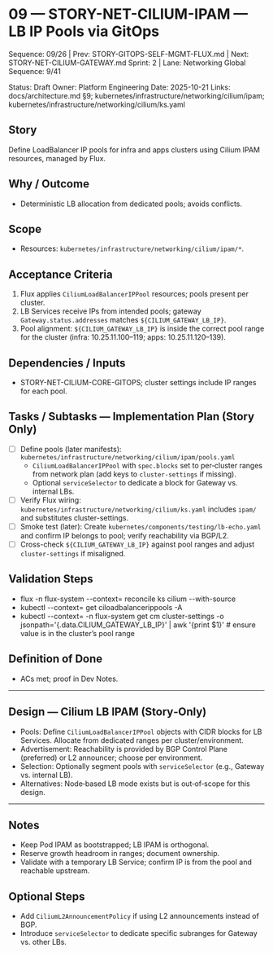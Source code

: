 # 09 — STORY-NET-CILIUM-IPAM — LB IP Pools via GitOps

Sequence: 09/26 | Prev: STORY-GITOPS-SELF-MGMT-FLUX.md | Next: STORY-NET-CILIUM-GATEWAY.md
Sprint: 2 | Lane: Networking
Global Sequence: 9/41

Status: Draft
Owner: Platform Engineering
Date: 2025-10-21
Links: docs/architecture.md §9; kubernetes/infrastructure/networking/cilium/ipam; kubernetes/infrastructure/networking/cilium/ks.yaml

## Story
Define LoadBalancer IP pools for infra and apps clusters using Cilium IPAM resources, managed by Flux.

## Why / Outcome
- Deterministic LB allocation from dedicated pools; avoids conflicts.

## Scope
- Resources: `kubernetes/infrastructure/networking/cilium/ipam/*`.

## Acceptance Criteria
1) Flux applies `CiliumLoadBalancerIPPool` resources; pools present per cluster.
2) LB Services receive IPs from intended pools; gateway `Gateway.status.addresses` matches `${CILIUM_GATEWAY_LB_IP}`.
3) Pool alignment: `${CILIUM_GATEWAY_LB_IP}` is inside the correct pool range for the cluster (infra: 10.25.11.100–119; apps: 10.25.11.120–139).

## Dependencies / Inputs
- STORY-NET-CILIUM-CORE-GITOPS; cluster settings include IP ranges for each pool.

## Tasks / Subtasks — Implementation Plan (Story Only)
- [ ] Define pools (later manifests): `kubernetes/infrastructure/networking/cilium/ipam/pools.yaml`
  - `CiliumLoadBalancerIPPool` with `spec.blocks` set to per‑cluster ranges from network plan (add keys to `cluster-settings` if missing).
  - Optional `serviceSelector` to dedicate a block for Gateway vs. internal LBs.
- [ ] Verify Flux wiring: `kubernetes/infrastructure/networking/cilium/ks.yaml` includes `ipam/` and substitutes cluster-settings.
- [ ] Smoke test (later): Create `kubernetes/components/testing/lb-echo.yaml` and confirm IP belongs to pool; verify reachability via BGP/L2.
- [ ] Cross-check `${CILIUM_GATEWAY_LB_IP}` against pool ranges and adjust `cluster-settings` if misaligned.

## Validation Steps
- flux -n flux-system --context=<ctx> reconcile ks cilium --with-source
- kubectl --context=<ctx> get ciloadbalancerippools -A
- kubectl --context=<ctx> -n flux-system get cm cluster-settings -o jsonpath='{.data.CILIUM_GATEWAY_LB_IP}' | awk '{print $1}'  # ensure value is in the cluster’s pool range

## Definition of Done
- ACs met; proof in Dev Notes.

---

## Design — Cilium LB IPAM (Story‑Only)

- Pools: Define `CiliumLoadBalancerIPPool` objects with CIDR blocks for LB Services. Allocate from dedicated ranges per cluster/environment.
- Advertisement: Reachability is provided by BGP Control Plane (preferred) or L2 announcer; choose per environment.
- Selection: Optionally segment pools with `serviceSelector` (e.g., Gateway vs. internal LB).
- Alternatives: Node‑based LB mode exists but is out‑of‑scope for this design.
---

## Notes
- Keep Pod IPAM as bootstrapped; LB IPAM is orthogonal.
- Reserve growth headroom in ranges; document ownership.
- Validate with a temporary LB Service; confirm IP is from the pool and reachable upstream.

## Optional Steps
- Add `CiliumL2AnnouncementPolicy` if using L2 announcements instead of BGP.
- Introduce `serviceSelector` to dedicate specific subranges for Gateway vs. other LBs.
